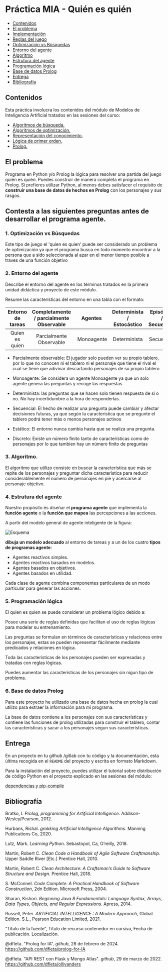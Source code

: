 
Práctica MIA - Quién es quién 
=============================

 * [Contenidos](#contenidos)
 * [El problema](#el-problema)
 * [Implementación](#implementación)
 * [Reglas del juego](#reglas-del-juego)
 * [Optimización vs Búsquedas](#1-optimización-vs-búsquedas)
 * [Entorno del agente](#2-entorno-del-agente)
 * [Algoritmo](#3-algoritmo)
 * [Estrutura del agente](#4-estrutura-del-agente)
 * [Programación lógica](#5-programación-lógica)
 * [Base de datos Prolog](#6-base-de-datos-prolog)
 * [Entrega](#entrega)
 * [Bibliografía](#bibliografía)

## Contenidos

Esta práctica involucra los contenidos del módulo de Modelos de Inteligencia Artificial tratados en las sesiones del curso:

 - [Algoritmos de búsqueda.](https://drive.google.com/drive/u/0/folders/1GSPdhrE0nXqVFnVk1hvhUUZ6R7cyjSqQ)
 - [Algoritmos de optimización.](https://drive.google.com/drive/u/0/folders/1z8J-1gUvP6i8WHhWh2FfobLOTxK1N_hH)
 - [Representación del conocimiento.](https://drive.google.com/drive/u/0/folders/1i3QhT8sDhuMnMTHek8lxCDWgWiMQVUGc)
 - [Lógica de primer orden.](https://drive.google.com/drive/u/0/folders/1DlTxaOVfo8HhoA-qQjrhvXuntBol3luL)
 - [Prolog.](https://github.com/dfleta/prolog-for-IA)

## El problema

Programa en Python y/o Prolog la lógica para resolver una partida del juego quién es quién. Puedes construir de manera completa el programa en Prolog. Si prefieres utilizar Python, al menos debes satisfacer el requisito de **construir una base de datos de hechos en Prolog** con los personajes y sus rasgos. 



## Contesta a las siguientes preguntas antes de desarrollar el programa agente.

### 1. Optimización vs Búsquedas

Este tipo de juego el 'quien es quien' puede ser considerado un problema de optimización ya que el programa
busca en todo momento encontrar a la persona que a sido seleccionada al azar en el menor tiempo posible a traves de una función
objetivo

### 2. Entorno del agente

Describe el entorno del agente en los términos tratados en la primera unidad didáctica y proyecto de este módulo.

Resume las características del entorno en una tabla con el formato:

Entorno de tareas | Completamente / parcialmente Observable| Agentes | Determinista / Estocástico | Episódico / Secuencial | Estático / Dinámico | Discreto / Continuo
:---: | :---: | :---: | :---: | :---: | :---: | :---: |
 Quien es quien | Parcialmente Observable | Monoagente | Determinista | Secuencial | Estático |  Discreto |

- Parcialmente observable: El jugador solo pueden ver su propio tablero, por lo que no conocen ni el tablero ni el personaje que tiene el rival el cual se tiene que adivinar descartando personajes de su propio tablero

- Monoagente: Se considera un agente Monoagente ya que un solo agente genera las preguntas y recoge las respuestas

- Determinista: las preguntas que se hacen solo tienen respuesta de si o no. No hay incertidumbre a la hora de responderlas.

- Secuencial: El hecho de realizar una pregunta puede cambiar y afectar decisiones futuras, ya que según la característica que se pregunte el tablero
podrá tener más o menos personajes activos

- Estático: El entorno nunca cambia hasta que se realiza una pregunta.

- Discreto: Existe un número finito tanto de características como de personajes por lo que tambien hay un número finito de preguntas

### 3. Algoritmo.

El algoritmo que utilizo consiste en buscar la característica que más se repite de los personajes y preguntar dicha característica para reducir considerablemente
el número de personajes en pie y acercarse al personaje objetivo.

### 4. Estrutura del agente

Nuestro propósito és diseñar el **programa agente** que implementa la **función agente** o la **función que mapea** las percepciones a las acciones. 

A partir del modelo general de agente inteligente de la figura:

![Esquema](https://github.com/Johncarpi/Tarea-quien-es-quien/assets/150828183/97d12fd0-c285-40af-bf11-bc4092829ad4)



**dibuja un modelo adecuado** al entorno de tareas y a un de los cuatro **tipos de programas agente**:

- Agentes reactivos simples.
- Agentes reactivos basados en modelos.
- Agentes basados en objetivos.
- Agentes basados en utilidad.

Cada clase de agente combina componentes particulares de un modo particular para generar las acciones. 

### 5. Programación lógica

El quien es quien se puede considerar un problema lógico debido a:

Posee una serie de reglas definidas que facilitan el uso de reglas lógicas para modelar su entrenamiento.

Las preguntas se formulan en términos de características y relaciones entre los personajes, estas se pueden representar fácilmente mediante predicados y relaciones en lógica.

Toda las características de los personajes pueden ser expresadas y tratadas con reglas lógicas.

Puedes aumentar las características de los personajes sin nigun tipo de problema.

### 6. Base de datos Prolog

Para este proyecto he utilizado una base de datos hecha en prolog la cual utilizo para extraer la información para mi programa.

La base de datos contiene a los personajes con sus características y contiene las funciones de prolog utilizadas para construir el tablero, contar las características
y sacar a los personajes segun sus características.

## Entrega

En un proyecto en tu github /gitlab con tu código y la documentación, esta última recogida en el `README` del proyecto y escrita en formato Markdown.

Para la instalación del proyecto, puedes utilizar el tutorial sobre distribución de código Python en el proyecto explicado en las sesiones del módulo:

[dependencias y pip-compile](https://github.com/dfleta/ollivanders?tab=readme-ov-file#dependencias)


## Bibliografía

Bratko, I. _Prolog, programming for Artificial Intelligence_. Addison-Wesley/Pearson, 2012.

Hurbans, Rishal. _grokking Artificial Intelligence Algorithms_. Manning Publications Co, 2020. 

Lutz, Mark. _Learning Python_. Sebastopol, Ca, O’reilly, 2018.

Martin, Robert C. _Clean Code a Handbook of Agile Software Craftmanship_. Upper Saddle River [Etc.] Prentice Hall, 2010.

Martin, Robert C. _Clean Architecture: A Craftsman’s Guide to Software Structure and Design_. Prentice Hall, 2018.

S. McConnel. _Code Complete: A Practical Handbook of Software Construction_, 2dn Edition. Microsoft Press, 2004.

Sharan, Kishori. _Beginning Java 8 Fundamentals: Language Syntax, Arrays, Data Types, Objects, and Regular Expressions_. Apress, 2014.

Russell, Peter. _ARTIFICIAL INTELLIGENCE : A Modern Approach_, Global Edition. S.L., Pearson Education Limited, 2021.

“Título de la fuente”, Título de recurso contenedor en cursiva, Fecha de publicación. Localización.

@dfleta. "Prolog for IA". _github_, 28 de febrero de 2024. https://github.com/dfleta/prolog-for-IA

@dfleta. "API REST con Flask y Mongo Atlas". _github_, 29 de marzo de 2022. https://github.com/dfleta/ollivanders
